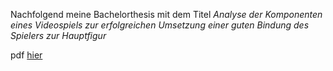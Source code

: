 Nachfolgend meine Bachelorthesis mit dem Titel *Analyse der Komponenten eines Videospiels zur erfolgreichen Umsetzung einer guten Bindung des Spielers zur Hauptfigur*

pdf [hier](Thesis_Linus_Ehmann.pdf)
